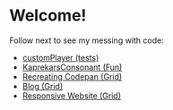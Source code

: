 <h1> Welcome! </h1>
<p> Follow next to see my messing with code: </p>
<ul>
  <li> <a href = "https://mironoart.github.io/customPlayer/customPlayer.html"> customPlayer (tests) </a> </li>
  <li> <a href = "https://mironoart.github.io/kaprekarConsonant/kaprekarConsonant.html"> KaprekarsConsonant (Fun) </a> </li>
  <li> <a href = "https://mironoart.github.io/Codepen/codepen.html"> Recreating Codepan (Grid) </a> </li>
  <li> <a href = "https://mironoart.github.io/Responsive%20Blog/Responsive%20Blog.html"> Blog (Grid) </a> </li>
  <li> <a href = "https://mironoart.github.io/Responsive%20WebSite/Website.html"> Responsive Website (Grid) </a> </li>
</ul>
 
 
